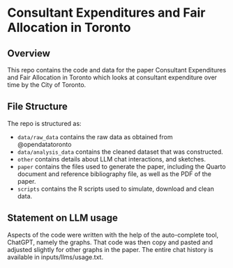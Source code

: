 # Consultant Expenditures and Fair Allocation in Toronto

## Overview

This repo contains the code and data for the paper Consultant Expenditures and Fair Allocation in
Toronto which looks at consultant expenditure over time by the City of Toronto.

## File Structure

The repo is structured as:

-   `data/raw_data` contains the raw data as obtained from @opendatatoronto
-   `data/analysis_data` contains the cleaned dataset that was constructed.
-   `other` contains details about LLM chat interactions, and sketches.
-   `paper` contains the files used to generate the paper, including the Quarto document and reference bibliography file, as well as the PDF of the paper. 
-   `scripts` contains the R scripts used to simulate, download and clean data.


## Statement on LLM usage

Aspects of the code were written with the help of the auto-complete tool, ChatGPT, namely the graphs. That code was then copy and pasted and adjusted slightly for other graphs in the paper. The entire chat history is available in inputs/llms/usage.txt.